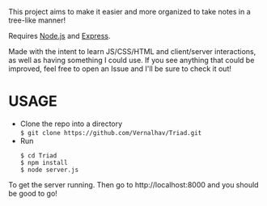 This project aims to make it easier and more organized to take notes in a tree-like manner!  
  
  
Requires [Node.js](https://nodejs.org/ "Node JS") and [Express](https://expressjs.com/ "Express").  
  
  
Made with the intent to learn JS/CSS/HTML and client/server interactions, as well as having something I could use. If you see anything that could be improved, feel free to open an Issue and I'll be sure to check it out!

# USAGE #
- Clone the repo into a directory  
  ``` $ git clone https://github.com/Vernalhav/Triad.git ```  
- Run  
  ```  
  $ cd Triad  
  $ npm install  
  $ node server.js
  ```
To get the server running. Then go to http://localhost:8000 and you should be good to go!

